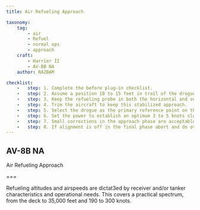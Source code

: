 ```yaml
---
title: Air Refueling Approach 

taxonomy:
    tag:
        - air
        - Refuel
        - normal ops
        - approach
    craft:
        - Harrier II
        - AV-8B NA
    author: RAZBAM

checklist:
    -   step: 1. Complete the before plug-in checklist. 
    -   step: 2. Assume a position 10 to 15 feet in trail of the drogue. 
    -   step: 3. Keep the refueling probe in both the horizontal and vertical reference planes. 
    -   step: 4. Trim the aircraft to keep this stabilized approach. 
    -   step: 5. Select the drogue as the primary reference point on the tanker. 
    -   step: 6. Set the power to establish an optimum 3 to 5 knots closure rate on the drogue. 
    -   step: 7. Small corrections in the approach phase are acceptable<br />a. Small lateral corrections are made with the rudder. <br />b. Small vertical corrections are made with the stabilator. <br />c. Avoid corrections in the longitudinal axis. They cause probe displacement in both the lateral and vertical reference planes. 
    -   step: 8. If alignment is off in the final phase abort and do over. 
---
```


## AV-8B NA 
Air Refueling Approach

===

Refueling altitudes and airspeeds are dictat3ed by receiver and/or tanker characteristics and operational needs. This covers a practical spectrum, from the deck to 35,000 feet and 190 to 300 knots. 
